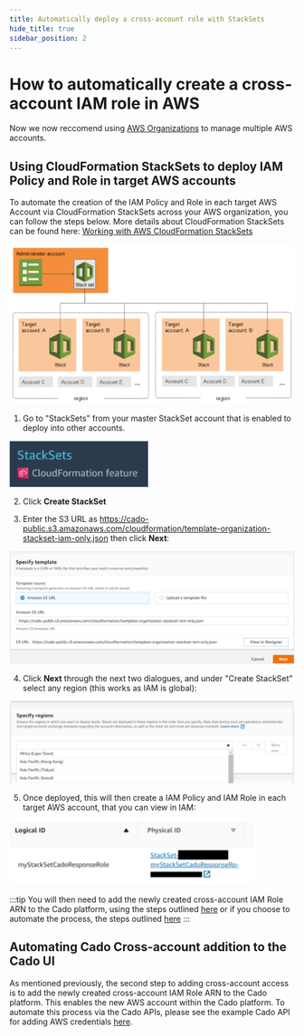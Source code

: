 ```yaml
---
title: Automatically deploy a cross-account role with StackSets
hide_title: true
sidebar_position: 2
---
```


# How to automatically create a cross-account IAM role in AWS

Now we now reccomend using [AWS Organizations](https://docs.aws.amazon.com/organizations/latest/userguide/orgs_introduction.html) to manage multiple AWS accounts.

## Using CloudFormation StackSets to deploy IAM Policy and Role in target AWS accounts

To automate the creation of the IAM Policy and Role in each target AWS Account via CloudFormation StackSets across your AWS organization, you can follow the steps below. More details about CloudFormation StackSets can be found here: [Working with AWS CloudFormation StackSets](https://docs.aws.amazon.com/AWSCloudFormation/latest/UserGuide/what-is-cfnstacksets.html)

![Stacks1](/img/stacks1.png)

1. Go to "StackSets" from your master StackSet account that is enabled to deploy into other accounts.

  ![StackSets Role](/img/stacks2.png)

2.  Click **Create StackSet**

3. Enter the S3 URL as https://cado-public.s3.amazonaws.com/cloudformation/template-organization-stackset-iam-only.json then click **Next**:

  ![Stacks3](/img/stacks3.png)

4. Click **Next** through the next two dialogues, and under "Create StackSet" select any region (this works as IAM is global):

  ![Stacks4](/img/stacks4.png)

5. Once deployed, this will then create a IAM Policy and IAM Role in each target AWS account, that you can view in IAM:

  ![Stacks5](/img/stacks5.png)

:::tip
You will then need to add the newly created cross-account IAM Role ARN to the Cado platform, using the steps outlined [here](#step-2-add-the-target-aws-role-arn-to-the-cado-platform) or if you choose to automate the process, the steps outlined [here](#automating-cado-cross-account-creation)
:::

## Automating Cado Cross-account addition to the Cado UI

As mentioned previously, the second step to adding cross-account access is to add the newly created cross-account IAM Role ARN to the Cado platform. This enables the new AWS account within the Cado platform. To automate this process via the Cado APIs, please see the example Cado API for adding AWS credentials [here](https://github.com/cado-security/cado-api-examples/blob/main/examples/saving_credentials.py).
